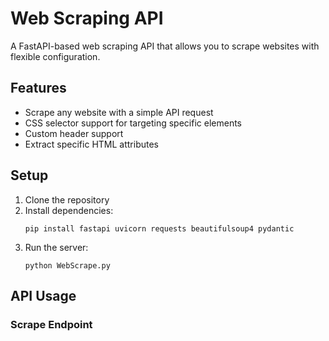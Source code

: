 # Web Scraping API

A FastAPI-based web scraping API that allows you to scrape websites with flexible configuration.

## Features

- Scrape any website with a simple API request
- CSS selector support for targeting specific elements
- Custom header support
- Extract specific HTML attributes

## Setup

1. Clone the repository
2. Install dependencies:
   ```
   pip install fastapi uvicorn requests beautifulsoup4 pydantic
   ```
3. Run the server:
   ```
   python WebScrape.py
   ```

## API Usage

### Scrape Endpoint 
